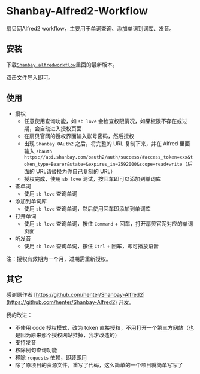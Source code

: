 # Shanbay-Alfred2-Workflow

扇贝网Alfred2 workflow，主要用于单词查询、添加单词到词库、发音。


## 安装

下载[`Shanbay.alfredworkflow`](https://github.com/alswl/shanbay-alfred2/releases)里面的最新版本。

双击文件导入即可。

## 使用

*   授权
    *   任意使用查询功能，如 `sb love` 会检查权限情况，如果权限不存在或过期，会自动进入授权页面
    *   在扇贝官网的授权界面输入帐号密码，然后授权
    *   出现 `Shanbay OAuth2` 之后，将完整的 URL 复制下来，并在 Alfred 里面输入 `sbauth https://api.shanbay.com/oauth2/auth/success/#access_token=xxx&token_type=Bearer&state=&expires_in=2592000&scope=read+write`（后面的 URL请替换为你自己复制的 URL）
    *   授权完成，使用 `sb love` 测试，按回车即可以添加到单词库
*   查单词
    *   使用 `sb love` 查询单词
*   添加到单词库
    *   使用 `sb love` 查询单词，然后使用回车即添加到单词库
*   打开单词
    *   使用 `sb love` 查询单词，按住 `Command` + 回车，打开扇贝官网对应的单词页面
*   听发音
    *   使用 `sb love` 查询单词，按住 `Ctrl` + 回车，即可播放语音


注：授权有效期为一个月，过期需重新授权。


## 其它

感谢原作者 [https://github.com/henter/Shanbay-Alfred2](https://github.com/henter/Shanbay-Alfred2) 开发。

我的改进：

*   不使用 code 授权模式，改为 token 直接授权，不用打开一个第三方网站（也是因为原来那个授权网站挂掉，我才改造的）
*   支持发音
*   移除例句查询功能
*   移除 `requests` 依赖，即装即用
*   除了原项目的资源文件，重写了代码，这么简单的一个项目就简单写写了
